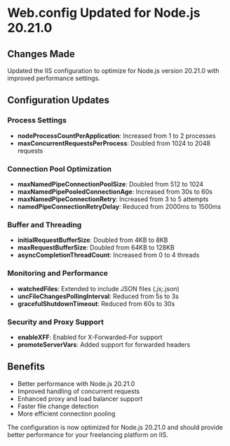 # Web.config Updated for Node.js 20.21.0

## Changes Made
Updated the IIS configuration to optimize for Node.js version 20.21.0 with improved performance settings.

## Configuration Updates

### Process Settings
- **nodeProcessCountPerApplication**: Increased from 1 to 2 processes
- **maxConcurrentRequestsPerProcess**: Doubled from 1024 to 2048 requests

### Connection Pool Optimization
- **maxNamedPipeConnectionPoolSize**: Doubled from 512 to 1024
- **maxNamedPipePooledConnectionAge**: Increased from 30s to 60s
- **maxNamedPipeConnectionRetry**: Increased from 3 to 5 attempts
- **namedPipeConnectionRetryDelay**: Reduced from 2000ms to 1500ms

### Buffer and Threading
- **initialRequestBufferSize**: Doubled from 4KB to 8KB
- **maxRequestBufferSize**: Doubled from 64KB to 128KB
- **asyncCompletionThreadCount**: Increased from 0 to 4 threads

### Monitoring and Performance
- **watchedFiles**: Extended to include JSON files (*.js;*.json)
- **uncFileChangesPollingInterval**: Reduced from 5s to 3s
- **gracefulShutdownTimeout**: Reduced from 60s to 30s

### Security and Proxy Support
- **enableXFF**: Enabled for X-Forwarded-For support
- **promoteServerVars**: Added support for forwarded headers

## Benefits
- Better performance with Node.js 20.21.0
- Improved handling of concurrent requests
- Enhanced proxy and load balancer support
- Faster file change detection
- More efficient connection pooling

The configuration is now optimized for Node.js 20.21.0 and should provide better performance for your freelancing platform on IIS.